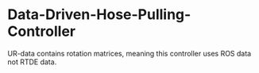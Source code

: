 # Data-Driven-Hose-Pulling-Controller

UR-data contains rotation matrices, meaning this controller uses ROS data not RTDE data. 
